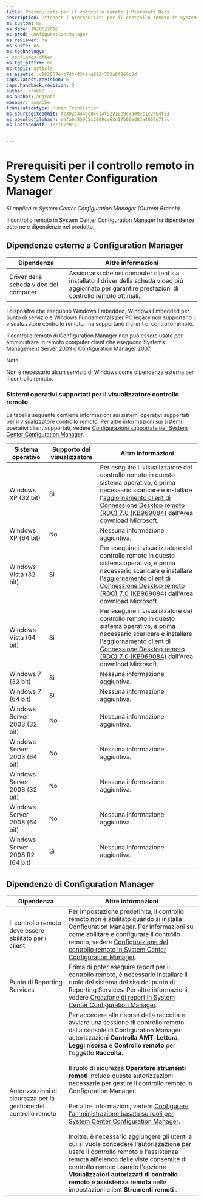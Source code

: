 ```yaml
---
title: Prerequisiti per il controllo remoto | Microsoft Docs
description: Ottenere i prerequisiti per il controllo remoto in System Center Configuration Manager.
ms.custom: na
ms.date: 10/06/2016
ms.prod: configuration-manager
ms.reviewer: na
ms.suite: na
ms.technology:
- configmgr-other
ms.tgt_pltfrm: na
ms.topic: article
ms.assetid: c1b2057e-b74f-43fa-a293-763a8f866d3d
caps.latest.revision: 6
caps.handback.revision: 0
author: arob98
ms.author: angrobe
manager: angrobe
translationtype: Human Translation
ms.sourcegitcommit: fc392e4440e84614f92218e9c7a09ec1c2c64f53
ms.openlocfilehash: eafa0d85935c2009cc63d17b06ed83a4666d7fac
ms.lasthandoff: 12/16/2016


---
```

# <a name="prerequisites-for-remote-control-in-system-center-configuration-manager"></a>Prerequisiti per il controllo remoto in System Center Configuration Manager

*Si applica a: System Center Configuration Manager (Current Branch)*

Il controllo remoto in System Center Configuration Manager ha dipendenze esterne e dipendenze nel prodotto.  

## <a name="dependencies-external-to-configuration-manager"></a>Dipendenze esterne a Configuration Manager  

|Dipendenza|Altre informazioni|  
|----------------|----------------------|  
|Driver della scheda video del computer|Assicurarsi che nei computer client sia installato il driver della scheda video più aggiornato per garantire prestazioni di controllo remoto ottimali.|  

 I dispositivi che eseguono Windows Embedded, Windows Embedded per punto di servizio e Windows Fundamentals per PC legacy non supportano il visualizzatore controllo remoto, ma supportano il client di controllo remoto.  

 Il controllo remoto di Configuration Manager non può essere usato per amministrare in remoto computer client che eseguono Systems Management Server 2003 o Configuration Manager 2007.  

> [!NOTE]  
>  Non è necessario alcun servizio di Windows come dipendenza esterna per il controllo remoto.  

### <a name="supported-operating-systems-for-the-remote-control-viewer"></a>Sistemi operativi supportati per il visualizzatore controllo remoto  
 La tabella seguente contiene informazioni sui sistemi operativi supportati per il visualizzatore controllo remoto. Per altre informazioni sui sistemi operativi client supportati, vedere [Configurazioni supportate per System Center Configuration Manager](../../../../core/plan-design/configs/supported-configurations.md).  

|Sistema operativo|Supporto del visualizzatore|Altre informazioni|  
|----------------------|--------------------|----------------------|  
|Windows XP (32 bit)|Sì|Per eseguire il visualizzatore del controllo remoto in questo sistema operativo, è prima necessario scaricare e installare l'[aggiornamento client di Connessione Desktop remoto (RDC) 7.0 (KB969084)](https://www.microsoft.com/en-us/download/details.aspx?id=12767) dall'Area download Microsoft.|  
|Windows XP (64 bit)|No|Nessuna informazione aggiuntiva.|  
|Windows Vista (32 bit)|Sì|Per eseguire il visualizzatore del controllo remoto in questo sistema operativo, è prima necessario scaricare e installare l'[aggiornamento client di Connessione Desktop remoto (RDC) 7.0 (KB969084)](https://www.microsoft.com/en-us/download/details.aspx?id=12767) dall'Area download Microsoft.|  
|Windows Vista (64 bit)|Sì|Per eseguire il visualizzatore del controllo remoto in questo sistema operativo, è prima necessario scaricare e installare l'[aggiornamento client di Connessione Desktop remoto (RDC) 7.0 (KB969084)](https://www.microsoft.com/en-us/download/details.aspx?id=12767) dall'Area download Microsoft.|  
|Windows 7 (32 bit)|Sì|Nessuna informazione aggiuntiva.|  
|Windows 7 (64 bit)|Sì|Nessuna informazione aggiuntiva.|  
|Windows Server 2003 (32 bit)|No|Nessuna informazione aggiuntiva.|  
|Windows Server 2003 (64 bit)|No|Nessuna informazione aggiuntiva.|  
|Windows Server 2008 (32 bit)|No|Nessuna informazione aggiuntiva.|  
|Windows Server 2008 (64 bit)|No|Nessuna informazione aggiuntiva.|  
|Windows Server 2008 R2 (64 bit)|Sì|Nessuna informazione aggiuntiva.|  

## <a name="configuration-manager-dependencies"></a>Dipendenze di Configuration Manager  

|Dipendenza|Altre informazioni|  
|----------------|----------------------|  
|Il controllo remoto deve essere abilitato per i client|Per impostazione predefinita, il controllo remoto non è abilitato quando si installa Configuration Manager. Per informazioni su come abilitare e configurare il controllo remoto, vedere [Configurazione del controllo remoto in System Center Configuration Manager](../../../../core/clients/manage/remote-control/configuring-remote-control.md).|  
|Punto di Reporting Services|Prima di poter eseguire report per il controllo remoto, è necessario installare il ruolo del sistema del sito del punto di Reporting Services. Per altre informazioni, vedere [Creazione di report in System Center Configuration Manager](../../../../core/servers/manage/reporting.md).|  
|Autorizzazioni di sicurezza per la gestione del controllo remoto|Per accedere alle risorse della raccolta e avviare una sessione di controllo remoto dalla console di Configuration Manager: autorizzazioni **Controlla AMT**, **Lettura**, **Leggi risorsa** e **Controllo remoto** per l'oggetto **Raccolta**.<br /><br /> Il ruolo di sicurezza **Operatore strumenti remoti** include queste autorizzazioni necessarie per gestire il controllo remoto in Configuration Manager.<br /><br /> Per altre informazioni, vedere [Configurare l'amministrazione basata su ruoli per System Center Configuration Manager](../../../../core/servers/deploy/configure/configure-role-based-administration.md).<br /><br /> Inoltre, è necessario aggiungere gli utenti a cui si vuole concedere l'autorizzazione per usare il controllo remoto e l'assistenza remota all'elenco delle viste consentite di controllo remoto usando l'opzione **Visualizzatori autorizzati di controllo remoto e assistenza remota** nelle impostazioni client **Strumenti remoti** .|  

